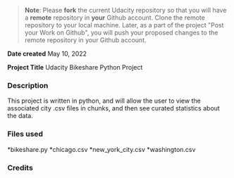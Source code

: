 >**Note**: Please **fork** the current Udacity repository so that you will have a **remote** repository in **your** Github account. Clone the remote repository to your local machine. Later, as a part of the project "Post your Work on Github", you will push your proposed changes to the remote repository in your Github account.

**Date created**
May 10, 2022

**Project Title**
Udacity Bikeshare Python Project

### Description
This project is written in python, and will allow the user to view the associated city .csv files in chunks, and then see curated statistics about the data.

### Files used
*bikeshare.py
*chicago.csv
*new_york_city.csv
*washington.csv

### Credits
[1]: https://udacity.github.io/git-styleguide/ "Udacity Git Commit Style Guide"
[2]: https://wordpress.com/support/markdown-quick-reference/ "Markdown Quick Reference"
[3]: https://stackoverflow.com/questions/10565217/do-you-push-every-single-commit/ "Opinions on Commit Frequency"
